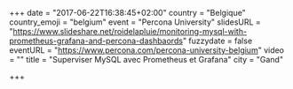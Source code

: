+++
date = "2017-06-22T16:38:45+02:00"
country = "Belgique"
country_emoji = "belgium"
event = "Percona University"
slidesURL = "https://www.slideshare.net/roidelapluie/monitoring-mysql-with-prometheus-grafana-and-percona-dashbaords"
fuzzydate = false
eventURL = "https://www.percona.com/percona-university-belgium"
video = ""
title = "Superviser MySQL avec Prometheus et Grafana"
city = "Gand"

+++

